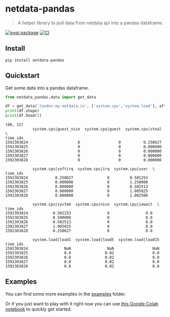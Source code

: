 # netdata-pandas
> A helper library to pull data from netdata api into a pandas dataframe.


[![pypi package](https://img.shields.io/pypi/v/netdata-pandas.svg)](https://pypi.python.org/pypi/netdata-pandas/) 
[![CI](https://github.com/netdata/netdata-pandas/workflows/CI/badge.svg)](https://github.com/netdata/netdata-pandas/actions?query=workflow%3ACI)

## Install

`pip install netdata-pandas`

## Quickstart

Get some data into a pandas dataframe.

```python
from netdata_pandas.data import get_data

df = get_data('london.my-netdata.io', ['system.cpu','system.load'], after=-60, before=0)
print(df.shape)
print(df.head())
```

    (60, 12)
                system.cpu|guest_nice  system.cpu|guest  system.cpu|steal  \
    time_idx                                                                
    1592303824                      0                 0          0.250627   
    1592303825                      0                 0          0.000000   
    1592303826                      0                 0          0.000000   
    1592303827                      0                 0          0.000000   
    1592303828                      0                 0          0.000000   
    
                system.cpu|softirq  system.cpu|irq  system.cpu|user  \
    time_idx                                                          
    1592303824            0.250627               0         0.501253   
    1592303825            0.000000               0         1.250000   
    1592303826            0.000000               0         0.502513   
    1592303827            0.000000               0         1.005025   
    1592303828            0.000000               0         1.002506   
    
                system.cpu|system  system.cpu|nice  system.cpu|iowait  \
    time_idx                                                            
    1592303824           0.501253                0                0.0   
    1592303825           0.500000                0                0.0   
    1592303826           0.502513                0                0.0   
    1592303827           1.005025                0                0.0   
    1592303828           0.250627                0                0.0   
    
                system.load|load1  system.load|load5  system.load|load15  
    time_idx                                                              
    1592303824                NaN                NaN                 NaN  
    1592303825                0.0               0.02                 0.0  
    1592303826                0.0               0.02                 0.0  
    1592303827                0.0               0.02                 0.0  
    1592303828                0.0               0.02                 0.0  


## Examples

You can find some more examples in the [examples](https://github.com/netdata/netdata-pandas/tree/master/examples) folder. 

Or if you just want to play with it right now you can use [this Google Colab notebook](https://colab.research.google.com/drive/1SGF3Ij1r8gNJOwdk-3cVhCvyUGwGiTnc?usp=sharing) to quickly get started.
